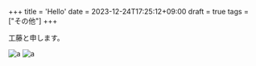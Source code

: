 +++
title = 'Hello'
date = 2023-12-24T17:25:12+09:00
draft = true
tags = ["その他"]
+++


工藤と申します。








![a](../../images/soba.jpg)
![a](../../images/soba2.jpg)

<!-- ![a](/images/musical-e.png) -->





